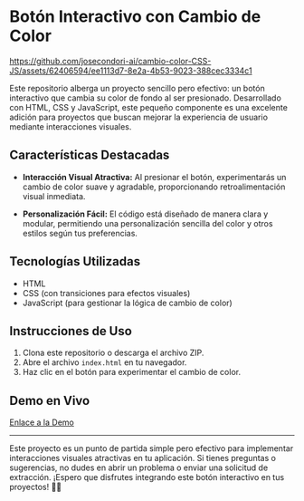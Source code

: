 # Botón Interactivo con Cambio de Color



https://github.com/josecondori-ai/cambio-color-CSS-JS/assets/62406594/ee1113d7-8e2a-4b53-9023-388cec3334c1



Este repositorio alberga un proyecto sencillo pero efectivo: un botón interactivo que cambia su color de fondo al ser presionado. Desarrollado con HTML, CSS y JavaScript, este pequeño componente es una excelente adición para proyectos que buscan mejorar la experiencia de usuario mediante interacciones visuales.

## Características Destacadas

- **Interacción Visual Atractiva:** Al presionar el botón, experimentarás un cambio de color suave y agradable, proporcionando retroalimentación visual inmediata.

- **Personalización Fácil:** El código está diseñado de manera clara y modular, permitiendo una personalización sencilla del color y otros estilos según tus preferencias.

## Tecnologías Utilizadas

- HTML
- CSS (con transiciones para efectos visuales)
- JavaScript (para gestionar la lógica de cambio de color)

## Instrucciones de Uso

1. Clona este repositorio o descarga el archivo ZIP.
2. Abre el archivo `index.html` en tu navegador.
3. Haz clic en el botón para experimentar el cambio de color.

## Demo en Vivo

[Enlace a la Demo](https://josecondori-ai.github.io/cambio-color-CSS-JS/) 

---

Este proyecto es un punto de partida simple pero efectivo para implementar interacciones visuales atractivas en tu aplicación. Si tienes preguntas o sugerencias, no dudes en abrir un problema o enviar una solicitud de extracción. ¡Espero que disfrutes integrando este botón interactivo en tus proyectos! 🌈🚀

